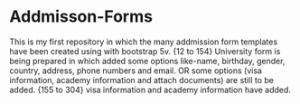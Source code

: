 # Addmisson-Forms
This is my first repository in which the many addmission form templates have been created using with bootstrap 5v.
{12 to 154}
University form is being prepared in which added some options like-name, birthday, gender, country, address, phone numbers and email.
OR
some options (visa information, academy information and attach documents) are still to be added.
{155 to 304}
visa information and academy information have added.
